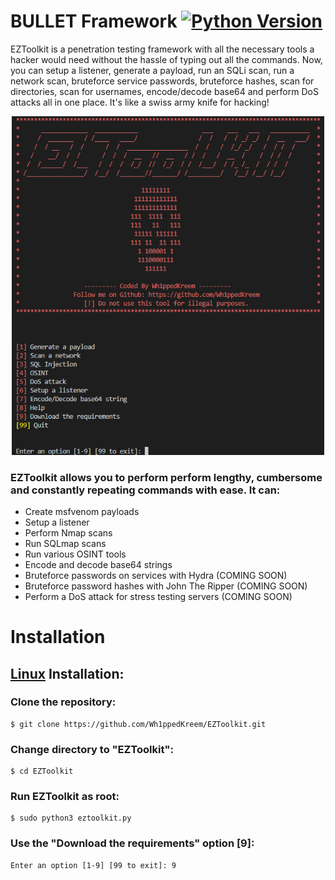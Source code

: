 # **BULLET Framework** [![Python Version](https://img.shields.io/badge/Python-v3.11%2B-blue)](https://www.python.org/downloads/)

EZToolkit is a penetration testing framework with all the necessary tools a hacker would need without the hassle of typing out all the commands. Now, you can setup a listener, generate a payload, run an SQLi scan, run a network scan, bruteforce service passwords, bruteforce hashes, scan for directories, scan for usernames, encode/decode base64 and perform DoS attacks all in one place. It's like a swiss army knife for hacking!

<p align="center">
  <img src="Images/eztoolkitmainmenu.png" width="500px" alt="EZToolkit-Main-Menu" />
</p>

### EZToolkit allows you to perform perform lengthy, cumbersome and constantly repeating commands with ease. It can:
 - Create msfvenom payloads
 - Setup a listener
 - Perform Nmap scans
 - Run SQLmap scans
 - Run various OSINT tools
 - Encode and decode base64 strings
 - Bruteforce passwords on services with Hydra (COMING SOON)
 - Bruteforce password hashes with John The Ripper (COMING SOON)
 - Perform a DoS attack for stress testing servers (COMING SOON)

# **Installation**

## **[Linux](https://wikipedia.org/wiki/Linux) Installation:**
### Clone the repository: 
```
$ git clone https://github.com/Wh1ppedKreem/EZToolkit.git
```
### Change directory to "EZToolkit": 
```
$ cd EZToolkit
```
### Run EZToolkit as root: 
```
$ sudo python3 eztoolkit.py
```
### Use the "Download the requirements" option [9]: 
```
Enter an option [1-9] [99 to exit]: 9
```
